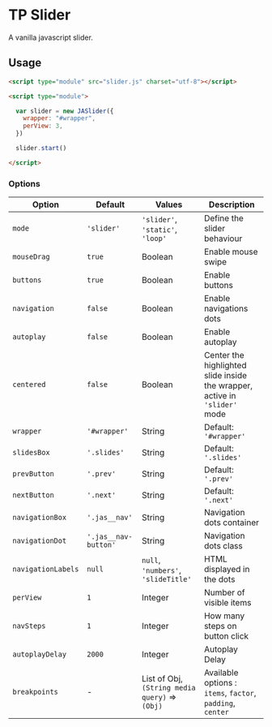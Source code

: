 # TP Slider

A vanilla javascript slider.

## Usage
```html
<script type="module" src="slider.js" charset="utf-8"></script>

<script type="module">

  var slider = new JASlider({
    wrapper: "#wrapper",
    perView: 3,
  })

  slider.start()

</script>
```

### Options

Option | Default | Values | Description
---- | ---- | ---- | ----
`mode` | `'slider'` | `'slider'`, `'static'`, `'loop'` | Define the slider behaviour
`mouseDrag` | `true` | Boolean | Enable mouse swipe
`buttons` | `true` | Boolean | Enable buttons
`navigation` | `false` | Boolean | Enable navigations dots
`autoplay` | `false` | Boolean | Enable autoplay
`centered` | `false` | Boolean | Center the highlighted slide inside the wrapper, active in `'slider'` mode
`wrapper` | `'#wrapper'` | String | Default: `'#wrapper'`
`slidesBox` | `'.slides'` | String | Default: `'.slides'`
`prevButton` | `'.prev'` | String | Default: `'.prev'`
`nextButton` | `'.next'` | String | Default: `'.next'`
`navigationBox` | `'.jas__nav'` | String | Navigation dots container
`navigationDot` | `'.jas__nav-button'` | String | Navigation dots class
`navigationLabels` | `null` | `null`, `'numbers'`, `'slideTitle'` | HTML displayed in the dots
`perView` | `1` | Integer | Number of visible items
`navSteps` | `1` | Integer | How many steps on button click
`autoplayDelay` | `2000` | Integer | Autoplay Delay
`breakpoints` | - | List of Obj, `(String media query)` => `(Obj)` | Available options : `items`, `factor`, `padding`, `center`
